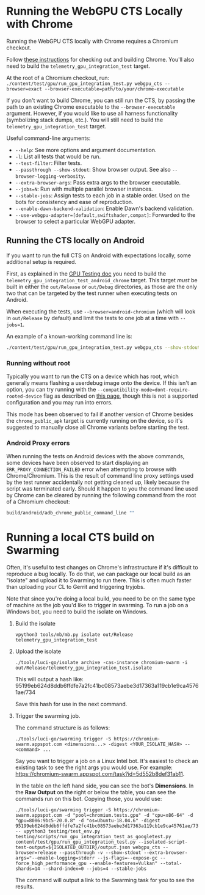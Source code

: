 # Running the WebGPU CTS Locally with Chrome

Running the WebGPU CTS locally with Chrome requires a Chromium checkout.

Follow [these instructions](https://www.chromium.org/developers/how-tos/get-the-code/) for checking out
and building Chrome. You'll also need to build the `telemetry_gpu_integration_test` target.

At the root of a Chromium checkout, run:
`./content/test/gpu/run_gpu_integration_test.py webgpu_cts --browser=exact --browser-executable=path/to/your/chrome-executable`

If you don't want to build Chrome, you can still run the CTS, by passing the path to an existing Chrome executable to the `--browser-executable` argument. However, if you would like to use all harness functionality (symbolizing stack dumps, etc.). You will still need to build the `telemetry_gpu_integration_test` target.

Useful command-line arguments:
 - `--help`: See more options and argument documentation.
 - `-l`: List all tests that would be run.
 - `--test-filter`: Filter tests.
 - `--passthrough --show-stdout`: Show browser output. See also `--browser-logging-verbosity`.
 - `--extra-browser-args`: Pass extra args to the browser executable.
 - `--jobs=N`: Run with multiple parallel browser instances.
 - `--stable-jobs`: Assign tests to each job in a stable order. Used on the bots for consistency and ease of reproduction.
 - `--enable-dawn-backend-validation`: Enable Dawn's backend validation.
 - `--use-webgpu-adapter=[default,swiftshader,compat]`: Forwarded to the browser to select a particular WebGPU adapter.

## Running the CTS locally on Android

If you want to run the full CTS on Android with expectations locally, some additional setup is required.

First, as explained in the [GPU Testing doc](https://source.chromium.org/chromium/chromium/src/+/main:docs/gpu/gpu_testing.md) you need to build the `telemetry_gpu_integration_test_android_chrome` target. This target _must_ be built in either the `out/Release` or `out/Debug` directories, as those are the only two that can be targeted by the test runner when executing tests on Android.

When executing the tests, use `--browser=android-chromium` (which will look in `out/Release` by default) and limit the tests to one job at a time with `--jobs=1`.

An example of a known-working command line is:

```sh
./content/test/gpu/run_gpu_integration_test.py webgpu_cts --show-stdout --browser=android-chromium --stable-jobs --jobs=1 --extra-browser-args="--enable-logging=stderr --js-flags=--expose-gc --force_high_performance_gpu --use-webgpu-power-preference=default-high-performance"
```

### Running without root

Typically you want to run the CTS on a device which has root, which generally means flashing a userdebug image onto the device. If this isn't an option, you can try running with the `--compatibility-mode=dont-require-rooted-device` flag as described on [this page](https://chromium.googlesource.com/catapult/+/HEAD/telemetry/docs/run_benchmarks_locally.md), though this is not a supported configuration and you may run into errors.

This mode has been observed to fail if another version of Chrome besides the `chrome_public_apk` target is currently running on the device, so it's suggested to manually close all Chrome variants before starting the test.

### Android Proxy errors

When running the tests on Android devices with the above commands, some devices have been observed to start displaying an `ERR_PROXY_CONNECTION_FAILED` error when attempting to browse with Chrome/Chromium. This is the result of command line proxy settings used by the test runner accidentally not getting cleaned up, likely because the script was terminated early. Should it happen to you the command line used by Chrome can be cleared by running the following command from the root of a Chromium checkout:

```sh
build/android/adb_chrome_public_command_line ""
```

# Running a local CTS build on Swarming
Often, it's useful to test changes on Chrome's infrastructure if it's difficult to reproduce a bug locally. To do that, we can package our local build as an "isolate" and upload it to Swarming to run there. This is often much faster than uploading your CL to Gerrit and triggering tryjobs.

Note that since you're doing a local build, you need to be on the same type of machine as the job you'd like to trigger in swarming. To run a job on a Windows bot, you need to build the isolate on Windows.

1. Build the isolate

   `vpython3 tools/mb/mb.py isolate out/Release telemetry_gpu_integration_test`
2. Upload the isolate

   `./tools/luci-go/isolate archive -cas-instance chromium-swarm -i out/Release/telemetry_gpu_integration_test.isolate`

   This will output a hash like:
   95199eb624d8ddb6ffdfe7a2fc41bc08573aebe3d17363a119cb1e9ca45761ae/734

   Save this hash for use in the next command.
3. Trigger the swarming job.

   The command structure is as follows:

   `./tools/luci-go/swarming trigger -S https://chromium-swarm.appspot.com <dimensions...> -digest <YOUR_ISOLATE_HASH> -- <command> ...`

   Say you want to trigger a job on a Linux Intel bot. It's easiest to check an existing task to see the right args you would use.
   For example: https://chromium-swarm.appspot.com/task?id=5d552b8def31ab11.

   In the table on the left hand side, you can see the bot's **Dimensions**.
   In the **Raw Output** on the right or below the table, you can see the commands run on this bot. Copying those, you would use:
   ```
   ./tools/luci-go/swarming trigger -S https://chromium-swarm.appspot.com -d "pool=chromium.tests.gpu" -d "cpu=x86-64" -d "gpu=8086:9bc5-20.0.8" -d "os=Ubuntu-18.04.6" -digest 95199eb624d8ddb6ffdfe7a2fc41bc08573aebe3d17363a119cb1e9ca45761ae/734 -- vpython3 testing/test_env.py testing/scripts/run_gpu_integration_test_as_googletest.py content/test/gpu/run_gpu_integration_test.py --isolated-script-test-output=${ISOLATED_OUTDIR}/output.json webgpu_cts --browser=release --passthrough -v --show-stdout --extra-browser-args="--enable-logging=stderr --js-flags=--expose-gc --force_high_performance_gpu --enable-features=Vulkan" --total-shards=14 --shard-index=0 --jobs=4 --stable-jobs
   ```

   The command will output a link to the Swarming task for you to see the results.
